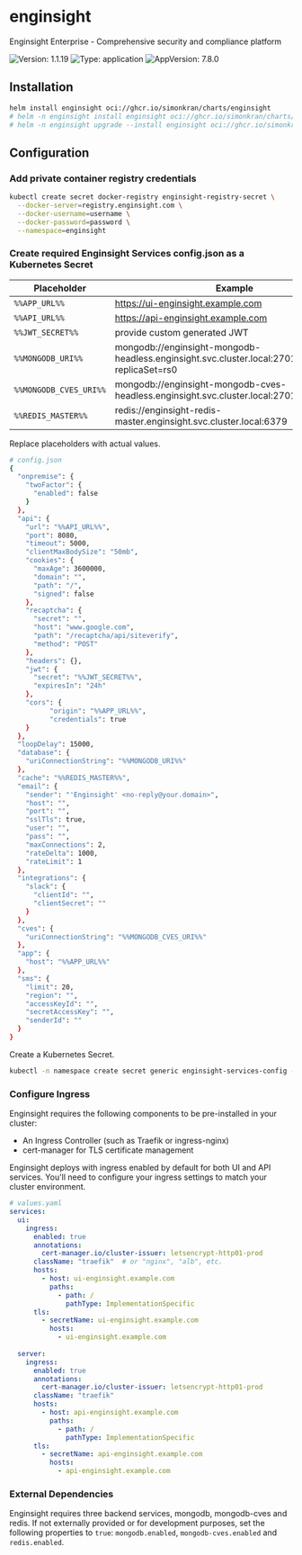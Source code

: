 # enginsight

Enginsight Enterprise - Comprehensive security and compliance platform

![Version: 1.1.19](https://img.shields.io/badge/Version-1.1.19-informational?style=flat-square) ![Type: application](https://img.shields.io/badge/Type-application-informational?style=flat-square) ![AppVersion: 7.8.0](https://img.shields.io/badge/AppVersion-7.8.0-informational?style=flat-square)

## Installation

```bash
helm install enginsight oci://ghcr.io/simonkran/charts/enginsight
# helm -n enginsight install enginsight oci://ghcr.io/simonkran/charts/enginsight --create-namespace
# helm -n enginsight upgrade --install enginsight oci://ghcr.io/simonkran/charts/enginsight -f values.yaml
```

## Configuration

### Add private container registry credentials
```bash
kubectl create secret docker-registry enginsight-registry-secret \
  --docker-server=registry.enginsight.com \
  --docker-username=username \
  --docker-password=password \
  --namespace=enginsight
```

### Create required Enginsight Services config.json as a Kubernetes Secret

| Placeholder | Example |
|-------------|--------------|
| `%%APP_URL%%` | https://ui-enginsight.example.com |
| `%%API_URL%%` | https://api-enginsight.example.com |
| `%%JWT_SECRET%%` | provide custom generated JWT |
| `%%MONGODB_URI%%` | mongodb://enginsight-mongodb-headless.enginsight.svc.cluster.local:27017/enginsight?replicaSet=rs0 |
| `%%MONGODB_CVES_URI%%` | mongodb://enginsight-mongodb-cves-headless.enginsight.svc.cluster.local:27017/cves |
| `%%REDIS_MASTER%%` | redis://enginsight-redis-master.enginsight.svc.cluster.local:6379 |

Replace placeholders with actual values.

```bash
# config.json
{
  "onpremise": {
    "twoFactor": {
      "enabled": false
    }
  },
  "api": {
    "url": "%%API_URL%%",
    "port": 8080,
    "timeout": 5000,
    "clientMaxBodySize": "50mb",
    "cookies": {
      "maxAge": 3600000,
      "domain": "",
      "path": "/",
      "signed": false
    },
    "recaptcha": {
      "secret": "",
      "host": "www.google.com",
      "path": "/recaptcha/api/siteverify",
      "method": "POST"
    },
    "headers": {},
    "jwt": {
      "secret": "%%JWT_SECRET%%",
      "expiresIn": "24h"
    },
    "cors": {
          "origin": "%%APP_URL%%",
          "credentials": true
    }
  },
  "loopDelay": 15000,
  "database": {
    "uriConnectionString": "%%MONGODB_URI%%"
  },
  "cache": "%%REDIS_MASTER%%",
  "email": {
    "sender": "'Enginsight' <no-reply@your.domain>",
    "host": "",
    "port": "",
    "sslTls": true,
    "user": "",
    "pass": "",
    "maxConnections": 2,
    "rateDelta": 1000,
    "rateLimit": 1
  },
  "integrations": {
    "slack": {
      "clientId": "",
      "clientSecret": ""
    }
  },
  "cves": {
    "uriConnectionString": "%%MONGODB_CVES_URI%%"
  },
  "app": {
    "host": "%%APP_URL%%"
  },
  "sms": {
    "limit": 20,
    "region": "",
    "accessKeyId": "",
    "secretAccessKey": "",
    "senderId": ""
  }
}
```

Create a Kubernetes Secret.
```bash
kubectl -n namespace create secret generic enginsight-services-config --from-file=config.json
```

### Configure Ingress

Enginsight requires the following components to be pre-installed in your cluster:

- An Ingress Controller (such as Traefik or ingress-nginx)
- cert-manager for TLS certificate management

Enginsight deploys with ingress enabled by default for both UI and API services. You'll need to configure your ingress settings to match your cluster environment.

```yaml
# values.yaml
services:
  ui:
    ingress:
      enabled: true
      annotations:
        cert-manager.io/cluster-issuer: letsencrypt-http01-prod
      className: "traefik"  # or "nginx", "alb", etc.
      hosts:
        - host: ui-enginsight.example.com
          paths:
            - path: /
              pathType: ImplementationSpecific
      tls:
        - secretName: ui-enginsight.example.com
          hosts:
            - ui-enginsight.example.com
 
  server:
    ingress:
      enabled: true
      annotations:
        cert-manager.io/cluster-issuer: letsencrypt-http01-prod
      className: "traefik"
      hosts:
        - host: api-enginsight.example.com
          paths:
            - path: /
              pathType: ImplementationSpecific
      tls:
        - secretName: api-enginsight.example.com
          hosts:
            - api-enginsight.example.com
```

### External Dependencies
Enginsight requires three backend services, mongodb, mongodb-cves and redis. If not externally provided or for development purposes, set the following properties to `true`: `mongodb.enabled`, `mongodb-cves.enabled` and `redis.enabled`.
